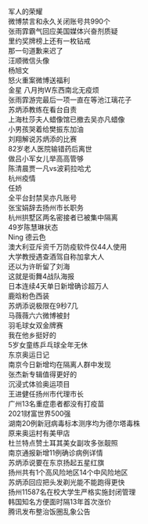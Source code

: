 军人的荣耀  
微博禁言和永久关闭账号共990个  
张雨霏霸气回应美国媒体兴奋剂质疑  
里约奖牌榜上还有一枚钻戒  
那一句道歉来迟了  
汪顺微信头像  
杨旭文  
怒火重案微博送福利  
金星 八月拘W东西南北无疫烦  
张雨霏游完最后一项一直在等池江璃花子  
苏炳添教练在看台自责  
上海杜莎夫人蜡像馆已撤去吴亦凡蜡像  
小男孩哭着给樊振东加油  
刘翔解说苏炳添的比赛  
82岁老人医院输错药后离世  
做吕小军女儿举高高管够  
陈清晨贾一凡vs波莉拉哈尤  
杭州疫情  
任娇  
全平台封禁吴亦凡账号  
张宝娟辞去扬州市长职务  
杭州拱墅区两名密接者已被集中隔离  
49岁陈慧琳状态  
Ning 德云色  
澳大利亚斥资千万防疫软件仅44人使用  
大学教授遇查酒驾自称加拿大人  
还以为许昕留了刘海  
这就是街舞4战队海报  
日本连续4天单日新增确诊超万人  
鹿晗粉色西装  
苏炳添说极限在9秒7几  
马薇薇六六微博被封  
羽毛球女双金牌赛  
我在他乡挺好的  
5岁女童练乒乓球全年无休  
东京奥运日记  
南京今日新增均在隔离人群中发现  
张杰新专辑值得更好的  
沉浸式体验奥运项目  
王进健任扬州市代理市长  
广州13名重症患者都没有打疫苗  
2021财富世界500强  
湖南20例新冠病毒标本测序均为德尔塔毒株  
原来奥运村有美甲店  
杜兰特点赞土耳其美女副攻多张靓照  
南京通报新增11例确诊病例详情  
苏炳添说要在东京扬起五星红旗  
扬州共有1个高风险地区14个中风险地区  
苏炳添回应把头发剃光能不能跑得更快  
扬州11587名在校大学生严格实施封闭管理  
韩国知名方便面时隔13年首次涨价  
腾讯发布整治饭圈乱象公告  
